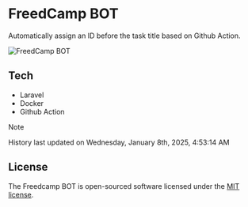 # FreedCamp BOT

Automatically assign an ID before the task title based on Github Action.

![FreedCamp BOT](https://repository-images.githubusercontent.com/737932867/7d34798b-2680-471c-b089-a78a718d3d6a)

## Tech

- Laravel
- Docker
- Github Action

> [!NOTE]  
> History last updated on Wednesday, January 8th, 2025, 4:53:14 AM

## License

The Freedcamp BOT is open-sourced software licensed under the [MIT license](https://opensource.org/licenses/MIT).
